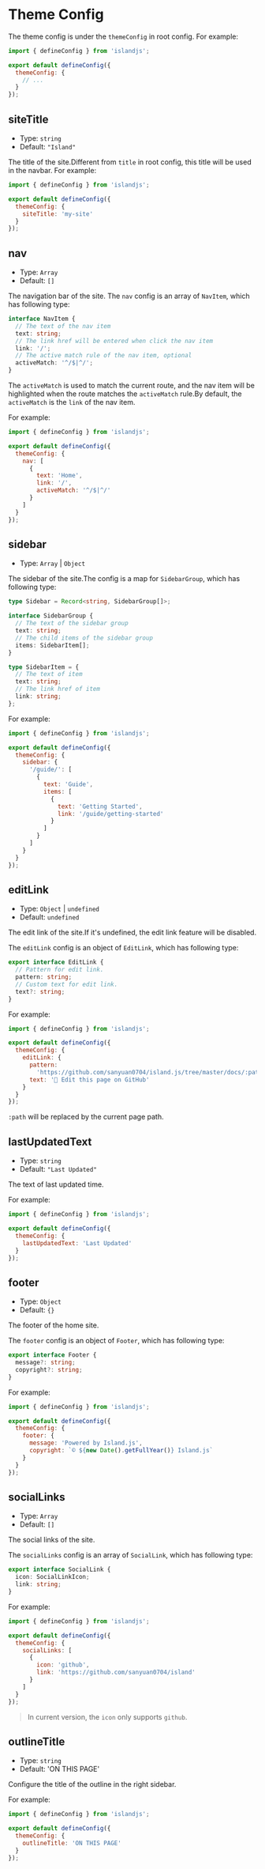 # Theme Config

The theme config is under the `themeConfig` in root config. For example:

```js
import { defineConfig } from 'islandjs';

export default defineConfig({
  themeConfig: {
    // ...
  }
});
```

## siteTitle

- Type: `string`
- Default: `"Island"`

The title of the site.Different from `title` in root config, this title will be used in the navbar. For example:

```js
import { defineConfig } from 'islandjs';

export default defineConfig({
  themeConfig: {
    siteTitle: 'my-site'
  }
});
```

## nav

- Type: `Array`
- Default: `[]`

The navigation bar of the site. The `nav` config is an array of `NavItem`, which has following type:

```ts
interface NavItem {
  // The text of the nav item
  text: string;
  // The link href will be entered when click the nav item
  link: '/';
  // The active match rule of the nav item, optional
  activeMatch: '^/$|^/';
}
```

The `activeMatch` is used to match the current route, and the nav item will be highlighted when the route matches the `activeMatch` rule.By default, the `activeMatch` is the `link` of the nav item.

For example:

```js
import { defineConfig } from 'islandjs';

export default defineConfig({
  themeConfig: {
    nav: [
      {
        text: 'Home',
        link: '/',
        activeMatch: '^/$|^/'
      }
    ]
  }
});
```

## sidebar

- Type: `Array` | `Object`

The sidebar of the site.The config is a map for `SidebarGroup`, which has following type:

```ts
type Sidebar = Record<string, SidebarGroup[]>;

interface SidebarGroup {
  // The text of the sidebar group
  text: string;
  // The child items of the sidebar group
  items: SidebarItem[];
}

type SidebarItem = {
  // The text of item
  text: string;
  // The link href of item
  link: string;
};
```

For example:

```js
import { defineConfig } from 'islandjs';

export default defineConfig({
  themeConfig: {
    sidebar: {
      '/guide/': [
        {
          text: 'Guide',
          items: [
            {
              text: 'Getting Started',
              link: '/guide/getting-started'
            }
          ]
        }
      ]
    }
  }
});
```

## editLink

- Type: `Object` | `undefined`
- Default: `undefined`

The edit link of the site.If it's undefined, the edit link feature will be disabled.

The `editLink` config is an object of `EditLink`, which has following type:

```ts
export interface EditLink {
  // Pattern for edit link.
  pattern: string;
  // Custom text for edit link.
  text?: string;
}
```

For example:

```js
import { defineConfig } from 'islandjs';

export default defineConfig({
  themeConfig: {
    editLink: {
      pattern:
        'https://github.com/sanyuan0704/island.js/tree/master/docs/:path',
      text: '📝 Edit this page on GitHub'
    }
  }
});
```

`:path` will be replaced by the current page path.

## lastUpdatedText

- Type: `string`
- Default: `"Last Updated"`

The text of last updated time.

For example:

```js
import { defineConfig } from 'islandjs';

export default defineConfig({
  themeConfig: {
    lastUpdatedText: 'Last Updated'
  }
});
```

## footer

- Type: `Object`
- Default: `{}`

The footer of the home site.

The `footer` config is an object of `Footer`, which has following type:

```ts
export interface Footer {
  message?: string;
  copyright?: string;
}
```

For example:

```js
import { defineConfig } from 'islandjs';

export default defineConfig({
  themeConfig: {
    footer: {
      message: 'Powered by Island.js',
      copyright: `© ${new Date().getFullYear()} Island.js`
    }
  }
});
```

## socialLinks

- Type: `Array`
- Default: `[]`

The social links of the site.

The `socialLinks` config is an array of `SocialLink`, which has following type:

```ts
export interface SocialLink {
  icon: SocialLinkIcon;
  link: string;
}
```

For example:

```js
import { defineConfig } from 'islandjs';

export default defineConfig({
  themeConfig: {
    socialLinks: [
      {
        icon: 'github',
        link: 'https://github.com/sanyuan0704/island'
      }
    ]
  }
});
```

> In current version, the `icon` only supports `github`.

## outlineTitle

- Type: `string`
- Default: 'ON THIS PAGE'

Configure the title of the outline in the right sidebar.

For example:

```js
import { defineConfig } from 'islandjs';

export default defineConfig({
  themeConfig: {
    outlineTitle: 'ON THIS PAGE'
  }
});
```
